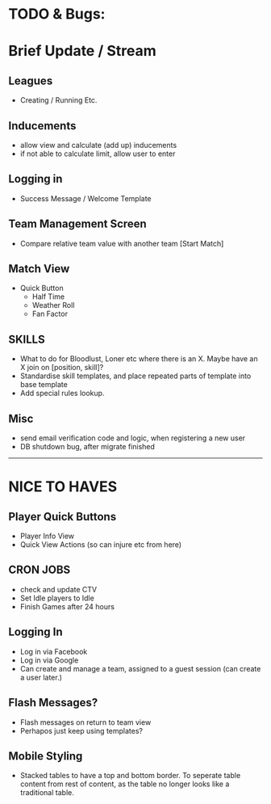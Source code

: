 
# TODO & Bugs: 

# Brief Update / Stream

## Leagues
- Creating / Running Etc.

## Inducements
- allow view and calculate (add up) inducements
- if not able to calculate limit, allow user to enter

## Logging in
- Success Message / Welcome Template

## Team Management Screen
- Compare relative team value with another team [Start Match]

## Match View
- Quick Button
  - Half Time
  - Weather Roll
  - Fan Factor

## SKILLS
- What to do for Bloodlust, Loner etc where there is an X. Maybe have an X join on [position, skill]?
- Standardise skill templates, and place repeated parts of template into base template
- Add special rules lookup.

## Misc
- send email verification code and logic, when registering a new user
- DB shutdown bug, after migrate finished

---------------------------------------------------------------------------------------
# NICE TO HAVES

## Player Quick Buttons
- Player Info View
- Quick View Actions (so can injure etc from here)

## CRON JOBS
- check and update CTV
- Set Idle players to Idle
- Finish Games after 24 hours

## Logging In
- Log in via Facebook
- Log in via Google
- Can create and manage a team, assigned to a guest session (can create a user later.)

## Flash Messages?
- Flash messages on return to team view
- Perhapos just keep using templates?

## Mobile Styling
- Stacked tables to have a top and bottom border. To seperate table content from rest of content, as the table no longer looks like a traditional table.